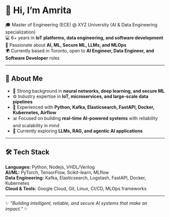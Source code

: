 # 👋 Hi, I’m Amrita  

🎓 Master of Engineering (ECE) @ XYZ University (AI & Data Engineering specialization)  
💻 6+ years in **IoT platforms, data engineering, and software development**  
🔬 Passionate about **AI, ML, Secure ML, LLMs, and MLOps**  
🌍 Currently based in Toronto, open to **AI Engineer, Data Engineer, and Software Developer** roles  

---

## 🚀 About Me  
- 🧠 Strong background in **neural networks, deep learning, and secure ML**  
- ⚙️ Industry expertise in **IoT, microservices, and large-scale data pipelines**  
- 🔧 Experienced with **Python, Kafka, Elasticsearch, FastAPI, Docker, Kubernetes, Airflow**  
- 📊 Focused on building **real-time AI-powered systems** with reliability and scalability in mind  
- 🌱 Currently exploring **LLMs, RAG, and agentic AI applications**  

---

## 🛠️ Tech Stack  

**Languages:** Python, Nodejs, VHDL/Verilog  
**AI/ML:** PyTorch, TensorFlow, Scikit-learn, MLflow  
**Data Engineering:** Kafka, Elasticsearch, Logstash, FastAPI, Docker, Kubernetes  
**Cloud & Tools:** Google Cloud, Git, Linux, CI/CD, MLOps frameworks  

---
✨ *“Building intelligent, reliable, and secure AI systems that make an impact.”* ✨  

